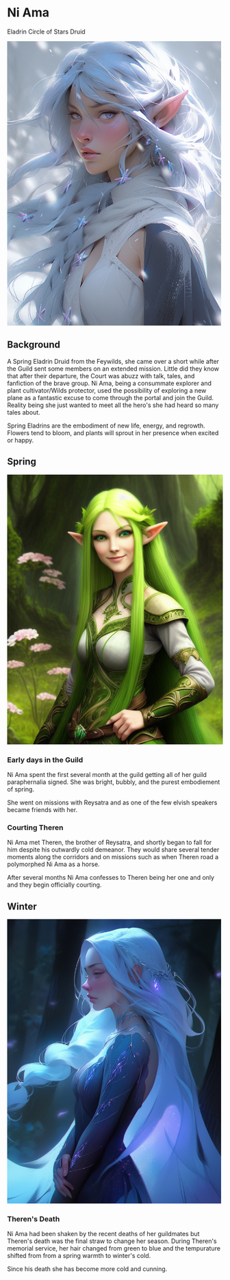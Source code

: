 # Ni Ama

Eladrin Circle of Stars Druid

<!--- ![Ni Ama](/img/players/Ni_Ama_Winter_Cold.png) commenting out for now --->

<img src="../img/players/Ni_Ama_Winter_Cold.png" alt="drawing" width="500"/>

## Background

A Spring Eladrin Druid from the Feywilds, she came over a short while after the Guild sent some members on an extended mission.
Little did they know that after their departure, the Court was abuzz with talk, tales, and fanfiction of the brave group.
Ni Ama, being a consummate explorer and plant cultivator/Wilds protector, used the possibility of exploring a new plane as a fantastic excuse to come through the portal and join the Guild.
Reality being she just wanted to meet all the hero's she had heard so many tales about.

Spring Eladrins are the embodiment of new life, energy, and regrowth.
Flowers tend to bloom, and plants will sprout in her presence when excited or happy.

## Spring
![Ni Ama Spring](/img/players/Ni_Ama_Spring.png)
### Early days in the Guild

Ni Ama spent the first several month at the guild getting all of her guild paraphernalia signed. She was bright, bubbly, and the purest embodiement of spring. 

She went on missions with Reysatra and as one of the few elvish speakers became friends with her.

### Courting Theren
Ni Ama met Theren, the brother of Reysatra, and shortly began to fall for him despite his outwardly cold demeanor. They would share several tender moments along the corridors and on missions such as when Theren road a polymorphed Ni Ama as a horse. 

After several months Ni Ama confesses to Theren being her one and only and they begin officially courting. 

## Winter
<img src="../img/players/Ni_Ama_Winter_Somber.png" alt="drawing" width="500"/>

### Theren's Death
Ni Ama had been shaken by the recent deaths of her guildmates but Theren's death was the final straw to change her season. During Theren's memorial service, her hair changed from green to blue and the tempurature shifted from from a spring warmth to winter's cold.

Since his death she has become more cold and cunning.

